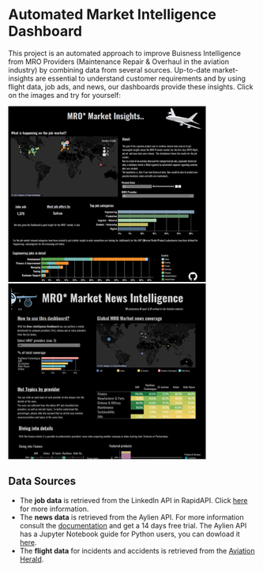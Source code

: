 # Automated Market Intelligence Dashboard

This project is an automated approach to improve Buisness Intelligence from MRO Providers (Maintenance Repair & Overhaul in the aviation industry) by combining data from several sources. Up-to-date market-insights are essential to understand customer requirements  and by using flight data, job ads, and news, our dashboards provide these insights. Click on the images and try for yourself:


[![](Dashboard_Jobs_400.png)](https://public.tableau.com/app/profile/rebecca.s.8585/viz/MRO_Market_Insights/Jobs_Dashboard)  [![](Dashboard_News_400.png)](https://public.tableau.com/app/profile/linaperez/viz/MRO_Market_Insights_16571036680680/NewsDashboard)



## Data Sources
- The **job data** is retrieved from the LinkedIn API in RapidAPI. Click [here](https://rapidapi.com/jaypat87/api/linkedin-jobs-search/) for more information.  
- The **news data** is retrieved from the Aylien API. For more information consult the [documentation](https://docs.aylien.com/newsapi/interactive-documentation/) and get a 14 days free trial. The Aylien API has a Jupyter Notebook guide for Python users, you can dowload it [here](https://learn.aylien.com/news_api_python_starter_guide.html).
- The **flight data** for incidents and accidents is retrieved from the [Aviation Herald](https://avherald.com/).
